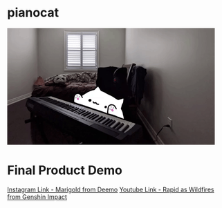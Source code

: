 # pianocat
![Demo](media/demo.gif)

# Final Product Demo
[Instagram Link - Marigold from Deemo](https://www.instagram.com/tv/CHebnNaB49t/?utm_source=ig_web_button_share_sheet)
[Youtube Link - Rapid as Wildfires from Genshin Impact](https://www.youtube.com/watch?v=eNmnszeAE0E)

